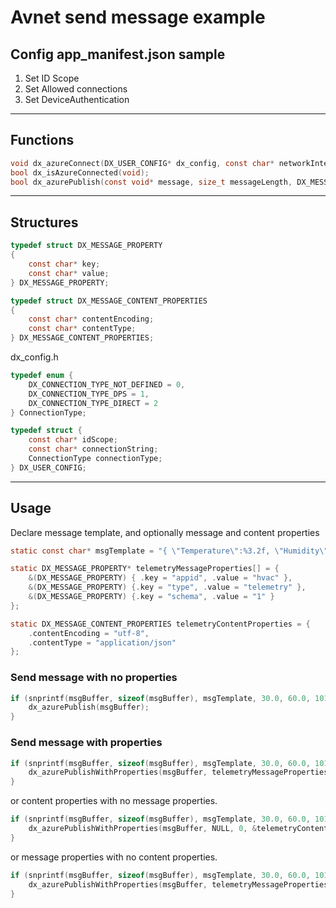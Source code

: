 # Avnet send message example

## Config app_manifest.json sample

1. Set ID Scope
1. Set Allowed connections
1. Set DeviceAuthentication

---

## Functions

```c
void dx_azureConnect(DX_USER_CONFIG* dx_config, const char* networkInterface, const char* plugAndPlayModelId);
bool dx_isAzureConnected(void);
bool dx_azurePublish(const void* message, size_t messageLength, DX_MESSAGE_PROPERTY** messageProperties, size_t messagePropertyCount, DX_MESSAGE_CONTENT_PROPERTIES* messageContentProperties);
```

---

## Structures

```c
typedef struct DX_MESSAGE_PROPERTY
{
	const char* key;
	const char* value;
} DX_MESSAGE_PROPERTY;
```

```c
typedef struct DX_MESSAGE_CONTENT_PROPERTIES
{
	const char* contentEncoding;
	const char* contentType;
} DX_MESSAGE_CONTENT_PROPERTIES;
```

dx_config.h

```c
typedef enum {
    DX_CONNECTION_TYPE_NOT_DEFINED = 0,
    DX_CONNECTION_TYPE_DPS = 1,
    DX_CONNECTION_TYPE_DIRECT = 2
} ConnectionType;
```

```c
typedef struct {
    const char* idScope; 
    const char* connectionString;
    ConnectionType connectionType;
} DX_USER_CONFIG;
```

---

## Usage

Declare message template, and optionally message and content properties

```c
static const char* msgTemplate = "{ \"Temperature\":%3.2f, \"Humidity\":%3.1f, \"Pressure\":%3.1f }";

static DX_MESSAGE_PROPERTY* telemetryMessageProperties[] = {
	&(DX_MESSAGE_PROPERTY) { .key = "appid", .value = "hvac" },
	&(DX_MESSAGE_PROPERTY) {.key = "type", .value = "telemetry" },
	&(DX_MESSAGE_PROPERTY) {.key = "schema", .value = "1" }
};

static DX_MESSAGE_CONTENT_PROPERTIES telemetryContentProperties = {
	.contentEncoding = "utf-8",
	.contentType = "application/json"
};
```

### Send message with no properties

```c
if (snprintf(msgBuffer, sizeof(msgBuffer), msgTemplate, 30.0, 60.0, 1010.0) > 0) {
	dx_azurePublish(msgBuffer);
}
```

### Send message with properties

```c
if (snprintf(msgBuffer, sizeof(msgBuffer), msgTemplate, 30.0, 60.0, 1010.0) > 0) {
	dx_azurePublishWithProperties(msgBuffer, telemetryMessageProperties, NELEMS(telemetryMessageProperties), &telemetryContentProperties);
}
```

or content properties with no message properties.

```c
if (snprintf(msgBuffer, sizeof(msgBuffer), msgTemplate, 30.0, 60.0, 1010.0) > 0) {
	dx_azurePublishWithProperties(msgBuffer, NULL, 0, &telemetryContentProperties);
}
```

or message properties with no content properties.

```c
if (snprintf(msgBuffer, sizeof(msgBuffer), msgTemplate, 30.0, 60.0, 1010.0) > 0) {
	dx_azurePublishWithProperties(msgBuffer, telemetryMessageProperties, NELEMS(telemetryMessageProperties), NULL);
}
```